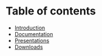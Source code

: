# Table of contents

* [Introduction](README.md)
* [Documentation](documentation.md)
* [Presentations](presentations.md)
* [Downloads](downloads.md)

